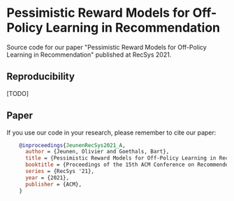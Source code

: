 # Pessimistic Reward Models for Off-Policy Learning in Recommendation
Source code for our paper "Pessimistic Reward Models for Off-Policy Learning in Recommendation" published at RecSys 2021.



## Reproducibility

[TODO]

## Paper
If you use our code in your research, please remember to cite our paper:

```BibTeX
    @inproceedings{JeunenRecSys2021_A,
      author = {Jeunen, Olivier and Goethals, Bart},
      title = {Pessimistic Reward Models for Off-Policy Learning in Recommendation},
      booktitle = {Proceedings of the 15th ACM Conference on Recommender Systems},
      series = {RecSys '21},
      year = {2021},
      publisher = {ACM},
    }
```
